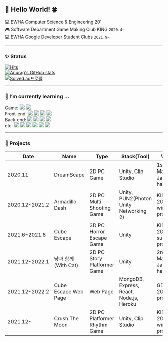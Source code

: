 ## 🐬 Hello World! 🍀
💻 EWHA Computer Science & Engineering 20'<br>
🎮️ Software Department Game Making Club KING ```2020.4~```<br>
💻 EWHA Google Developer Student Clubs ```2021.9~```
- - -
### ✨ Status
[![Hits](https://hits.seeyoufarm.com/api/count/incr/badge.svg?url=https%3A%2F%2Fgithub.com%2Fhanby-choi&count_bg=%23C7F6FF&title_bg=%23B0D5FF&icon=github.svg&icon_color=%23E7E7E7&title=hits&edge_flat=false)](https://hits.seeyoufarm.com)<br>
[![Anurag's GitHub stats](https://github-readme-stats.vercel.app/api?username=hanby-choi)](https://github.com/hanby-choi/github-readme-stats)<br>
[![Solved.ac프로필](http://mazassumnida.wtf/api/v2/generate_badge?boj=hanby01)](https://solved.ac/hanby01)
- - -
### 🌱 I’m currently learning ...
Game: <img src="https://img.shields.io/badge/Unity-000000?style=flat-square&logo=Unity&logoColor=ffffff"/>
<img src="https://img.shields.io/badge/PUN2(Photon)-368AFF?style=flat-square&logo=Photon&logoColor=ffffff"/><br>
Front-end: <img src="https://img.shields.io/badge/HTML5-E34F26?style=flat-square&logo=HTML5&logoColor=ffffff"/> 
<img src="https://img.shields.io/badge/CSS-1572B6?style=flat-square&logo=css3&logoColor=white">
<img src="https://img.shields.io/badge/JavaScript-F7DF1E?style=flat-square&logo=javascript&logoColor=black">
<img src="https://img.shields.io/badge/React-61DAFB?style=flat-square&logo=react&logoColor=black"> <br>
Back-end: <img src="https://img.shields.io/badge/Node.js-339933?style=flat-square&logo=Node.js&logoColor=white">
<img src="https://img.shields.io/badge/MySQL-4479A1?style=flat-square&logo=mysql&logoColor=white"> 
<img src="https://img.shields.io/badge/MariaDB-003545?style=flat-square&logo=mariaDB&logoColor=white">
<img src="https://img.shields.io/badge/MongoDB-47A248?style=flat-square&logo=MongoDB&logoColor=white"><br>
etc: <img src="https://img.shields.io/badge/C-A8B9CC?style=flat-square&logo=C&logoColor=ffffff"/> 
<img src="https://img.shields.io/badge/Java-007396?style=flat-square&logo=Java&logoColor=ffffff"/> 
<img src="https://img.shields.io/badge/Linux-FCC624?style=flat-square&logo=Linux&logoColor=ffffff"/> 
<img src="https://img.shields.io/badge/GitHub-181717?style=flat-square&logo=github&logoColor=white"> 
<img src="https://img.shields.io/badge/Heroku-430098?style=flat-square&logo=heroku&logoColor=white"> 
<img src="https://img.shields.io/badge/Python-3776AB?style=flat-square&logo=Python&logoColor=ffffff"/>
- - -
### 📄 Projects
|Date|Name|Type|Stack(Tool)|Where|Role|
|------|---|---|---|---|---|
|2020.11|DreamScape|2D PC Game|Unity, Clip Studio|1st MaKING Jam hackathon|Graphic(Art)|
|2020.12~2021.2|Armadillo Dash|2D PC Multi Shooting Game|Unity, PUN2(Photon Unity Networking 2)|KING 2020-winter project|Programming|
|2021.6~2021.8|Cube Escape|3D PC Horror Escape Game|Unity|KING 2021-summer project|Programming|
|2021.12~2022.1|냥과 함께(With Cat)|2D PC Story Platformer Game|Unity|2nd MaKING Jam hackathon|Programming|
|2021.12~2022.2|Cube Escape Web Page|Web Page|MongoDB, Express, React, Node.js, Heroku|GDSC 2021-2 project|Front-end/Back-end Programming|
|2021.12~|Crush The Moon|2D PC Platformer Rhythm Game|Unity, Clip Studio|KING 2021-winter project|Graphic(Art), Sub Programming|
